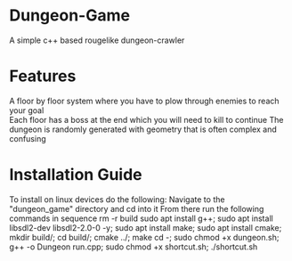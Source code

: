 # Dungeon-Game
A simple c++ based rougelike dungeon-crawler

# Features
A floor by floor system where you have to plow through enemies to reach your goal\
Each floor has a boss at the end which you will need to kill to continue
The dungeon is randomly generated with geometry that is often complex and confusing

# Installation Guide
To install on linux devices do the following:
Navigate to the "dungeon_game" directory and cd into it
From there run the following commands in sequence
rm -r build
sudo apt install g++; sudo apt install libsdl2-dev libsdl2-2.0-0 -y; sudo apt install make; sudo apt install cmake; mkdir build/; cd build/; cmake ../; make
cd -; sudo chmod +x dungeon.sh; g++ -o Dungeon run.cpp; sudo chmod +x shortcut.sh; ./shortcut.sh
